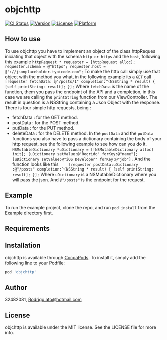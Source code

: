 # objchttp

[![CI Status](https://img.shields.io/travis/32482081/objchttp.svg?style=flat)](https://travis-ci.org/32482081/objchttp)
[![Version](https://img.shields.io/cocoapods/v/objchttp.svg?style=flat)](https://cocoapods.org/pods/objchttp)
[![License](https://img.shields.io/cocoapods/l/objchttp.svg?style=flat)](https://cocoapods.org/pods/objchttp)
[![Platform](https://img.shields.io/cocoapods/p/objchttp.svg?style=flat)](https://cocoapods.org/pods/objchttp)

## How to use

To use objchttp you have to implement an object of the class httpReques iniciating that object with the schema `http or https` and the `host`, following this example
`httpRequest * requester = [httpRequest alloc];
requester.schema = @"https";
requester.host = @"://jsonplaceholder.typicode.com";`
To make the http call simply use that object with the method you what, in the following example its a `GET` call
`
[requester fetchData: @"/posts/1"
          completion:^(NSString * result) {
    [self printString: result];
}];
`
 Where `fetchData` is the name of the function, them you pass the endpoint of the API and a completion, in this case we are calling the `printString` function from our ViewController.
 The result in question is a NSString containing a Json Object with the response.
There is four simple http requests, being : 
* fetchData : for the GET method.
* postData : for the POST method.
* putData : for the PUT method.
* deleteData : for the DELETE method.
In the `postData` and the `putData` functions you also have to pass a dictionary containing the body of your http request, see the following example to see how can you do it.
`
NSMutableDictionary *uDictionary = [[NSMutableDictionary alloc] init];
[uDictionary setValue:@"Rogrido" forKey:@"name"];
[uDictionary setValue:@"iOS Developer" forKey:@"job"];
`
And the function looks like this
`    
[requester postData:uDictionary :@"/posts" completion:^(NSString * result) {
[self printString: result];
}];
`
Where `uDictionary` is a NSMutableDictionary where you will pass the json.
And `@"/posts"` is the endpoint for the request. 

## Example

To run the example project, clone the repo, and run `pod install` from the Example directory first.

## Requirements

## Installation

objchttp is available through [CocoaPods](https://cocoapods.org). To install
it, simply add the following line to your Podfile:

```ruby
pod 'objchttp'
```

## Author

32482081, Rodrigo.ato@hotmail.com

## License

objchttp is available under the MIT license. See the LICENSE file for more info.
